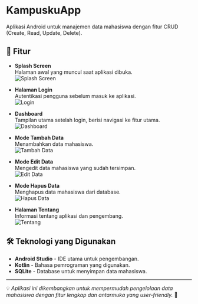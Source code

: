 # KampuskuApp

Aplikasi Android untuk manajemen data mahasiswa dengan fitur CRUD (Create, Read, Update, Delete).

## 📱 Fitur

- **Splash Screen**  
  Halaman awal yang muncul saat aplikasi dibuka.  
  ![Splash Screen](app/images/splash_screen.jpg)

- **Halaman Login**  
  Autentikasi pengguna sebelum masuk ke aplikasi.  
  ![Login](app/images/halaman_login.jpg)

- **Dashboard**  
  Tampilan utama setelah login, berisi navigasi ke fitur utama.  
  ![Dashboard](app/images/halaman_dashboard.jpg)

- **Mode Tambah Data**  
  Menambahkan data mahasiswa.  
  ![Tambah Data](app/images/mode_add_data.jpg)

- **Mode Edit Data**  
  Mengedit data mahasiswa yang sudah tersimpan.  
  ![Edit Data](app/images/mode_edit_data.jpg)

- **Mode Hapus Data**  
  Menghapus data mahasiswa dari database.  
  ![Hapus Data](app/images/mode_hapus_data.jpg)

- **Halaman Tentang**  
  Informasi tentang aplikasi dan pengembang.  
  ![Tentang](app/images/tentang.jpg)

## 🛠 Teknologi yang Digunakan

- **Android Studio** - IDE utama untuk pengembangan.
- **Kotlin** - Bahasa pemrograman yang digunakan.
- **SQLite** - Database untuk menyimpan data mahasiswa.

---

💡 *Aplikasi ini dikembangkan untuk mempermudah pengelolaan data mahasiswa dengan fitur lengkap dan antarmuka yang user-friendly.* 🚀
